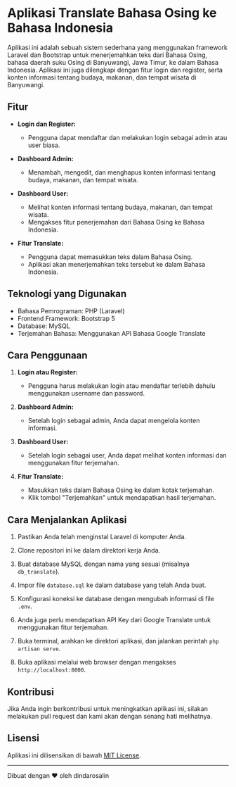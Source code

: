 # Aplikasi Translate Bahasa Osing ke Bahasa Indonesia

Aplikasi ini adalah sebuah sistem sederhana yang menggunakan framework Laravel dan Bootstrap untuk menerjemahkan teks dari Bahasa Osing, bahasa daerah suku Osing di Banyuwangi, Jawa Timur, ke dalam Bahasa Indonesia. Aplikasi ini juga dilengkapi dengan fitur login dan register, serta konten informasi tentang budaya, makanan, dan tempat wisata di Banyuwangi.

## Fitur

- **Login dan Register:**
  - Pengguna dapat mendaftar dan melakukan login sebagai admin atau user biasa.

- **Dashboard Admin:**
  - Menambah, mengedit, dan menghapus konten informasi tentang budaya, makanan, dan tempat wisata.

- **Dashboard User:**
  - Melihat konten informasi tentang budaya, makanan, dan tempat wisata.
  - Mengakses fitur penerjemahan dari Bahasa Osing ke Bahasa Indonesia.

- **Fitur Translate:**
  - Pengguna dapat memasukkan teks dalam Bahasa Osing.
  - Aplikasi akan menerjemahkan teks tersebut ke dalam Bahasa Indonesia.

## Teknologi yang Digunakan

- Bahasa Pemrograman: PHP (Laravel)
- Frontend Framework: Bootstrap 5
- Database: MySQL
- Terjemahan Bahasa: Menggunakan API Bahasa Google Translate

## Cara Penggunaan

1. **Login atau Register:**
   - Pengguna harus melakukan login atau mendaftar terlebih dahulu menggunakan username dan password.

2. **Dashboard Admin:**
   - Setelah login sebagai admin, Anda dapat mengelola konten informasi.

3. **Dashboard User:**
   - Setelah login sebagai user, Anda dapat melihat konten informasi dan menggunakan fitur terjemahan.

4. **Fitur Translate:**
   - Masukkan teks dalam Bahasa Osing ke dalam kotak terjemahan.
   - Klik tombol "Terjemahkan" untuk mendapatkan hasil terjemahan.

## Cara Menjalankan Aplikasi

1. Pastikan Anda telah menginstal Laravel di komputer Anda.

2. Clone repositori ini ke dalam direktori kerja Anda.

3. Buat database MySQL dengan nama yang sesuai (misalnya `db_translate`).

4. Impor file `database.sql` ke dalam database yang telah Anda buat.

5. Konfigurasi koneksi ke database dengan mengubah informasi di file `.env`.

6. Anda juga perlu mendapatkan API Key dari Google Translate untuk menggunakan fitur terjemahan.

7. Buka terminal, arahkan ke direktori aplikasi, dan jalankan perintah `php artisan serve`.

8. Buka aplikasi melalui web browser dengan mengakses `http://localhost:8000`.

## Kontribusi

Jika Anda ingin berkontribusi untuk meningkatkan aplikasi ini, silakan melakukan pull request dan kami akan dengan senang hati melihatnya.

## Lisensi

Aplikasi ini dilisensikan di bawah [MIT License](LICENSE).

---

Dibuat dengan ❤️ oleh dindarosalin

